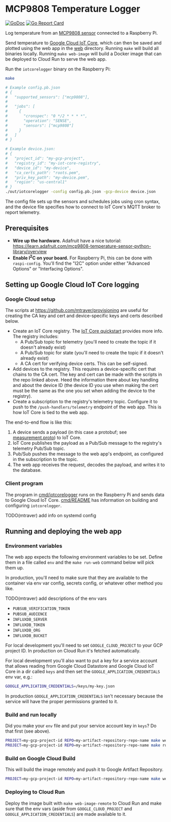 # MCP9808 Temperature Logger

[![GoDoc](https://godoc.org/github.com/mtraver/environmental-sensor?status.svg)](https://godoc.org/github.com/mtraver/environmental-sensor)
[![Go Report Card](https://goreportcard.com/badge/github.com/mtraver/environmental-sensor)](https://goreportcard.com/report/github.com/mtraver/environmental-sensor)

Log temperature from an [MCP9808 sensor](https://www.adafruit.com/product/1782)
connected to a Raspberry Pi.

Send temperature to [Google Cloud IoT Core](https://cloud.google.com/iot-core/),
which can then be saved and plotted using the web app in the [web](web) directory.
Running `make` will build all binaries locally. Running `make web-image` will
build a Docker image that can be deployed to Cloud Run to serve the web app.

Run the `iotcorelogger` binary on the Raspberry Pi:

```sh
make

# Example config.pb.json
# {
#   "supported_sensors": ["mcp9808"],
#
#   "jobs": [
#     {
#       "cronspec": "0 */2 * * * *",
#       "operation": "SENSE",
#       "sensors": ["mcp9808"]
#     }
#   ]
# }

# Example device.json:
# {
#   "project_id": "my-gcp-project",
#   "registry_id": "my-iot-core-registry",
#   "device_id": "my-device",
#   "ca_certs_path": "roots.pem",
#   "priv_key_path": "my-device.pem",
#   "region": "us-central1"
# }
./out/iotcorelogger -config config.pb.json -gcp-device device.json
```

The config file sets up the sensors and schedules jobs using cron syntax, and
the device file specifies how to connect to IoT Core's MQTT broker to report
telemetry.

## Prerequisites

  - **Wire up the hardware.** Adafruit have a nice tutorial:
https://learn.adafruit.com/mcp9808-temperature-sensor-python-library/overview
  - **Enable I<sup>2</sup>C on your board.** For Raspberry Pi,
this can be done with `raspi-config`. You'll find the "I2C" option under
either "Advanced Options" or "Interfacing Options".

## Setting up Google Cloud IoT Core logging

### Google Cloud setup

The scripts at https://github.com/mtraver/provisioning are useful for creating
the CA key and cert and device-specific keys and certs described below.

- Create an IoT Core registry.
  The [IoT Core quickstart](https://cloud.google.com/iot/docs/quickstart)
  provides more info. The registry includes:
  - A Pub/Sub topic for telemetry (you'll need to create the topic if it
    doesn't already exist)
  - A Pub/Sub topic for state (you'll need to create the topic if it
    doesn't already exist)
  - A CA cert for verifying device certs. This can be self-signed.
- Add devices to the registry. This requires a device-specific cert that chains
  to the CA cert. The key and cert can be made with the scripts in the repo
  linked above. Heed the information there about key handling and about the
  device ID (the device ID you use when making the cert must be the same as the
  one you set when adding the device to the registry).
- Create a subscription to the registry's telemetry topic. Configure it to
  push to the `/push-handlers/telemetry` endpoint of the web app.
  This is how IoT Core is tied to the web app.

The end-to-end flow is like this:
1. A device sends a payload (in this case a protobuf; see
   [measurement.proto](measurement.proto)) to IoT Core.
2. IoT Core publishes the payload as a Pub/Sub message to the registry's
   telemetry Pub/Sub topic.
3. Pub/Sub pushes the message to the web app's endpoint, as configured in
   the subscription to the topic.
4. The web app receives the request, decodes the payload, and writes
   it to the database.

### Client program

The program in [cmd/iotcorelogger](cmd/iotcorelogger) runs on the Raspberry Pi
and sends data to Google Cloud IoT Core. [cmd/README](cmd/README)
has information on building and configuring `iotcorelogger`.

TODO(mtraver) add info on systemd config

## Running and deploying the web app

### Environment variables

The web app expects the following environment variables to be set. Define them
in a file called `env` and the `make run-web` command below will pick them up.

In production, you'll need to make sure that they are available to the container
via env var config, secrets config, or whatever other method you like.

TODO(mtraver) add descriptions of the env vars

- `PUBSUB_VERIFICATION_TOKEN`
- `PUBSUB_AUDIENCE`
- `INFLUXDB_SERVER`
- `INFLUXDB_TOKEN`
- `INFLUXDB_ORG`
- `INFLUXDB_BUCKET`

For local development you'll need to set `GOOGLE_CLOUD_PROJECT` to your GCP
project ID. In production on Cloud Run it's fetched automatically.

For local development you'll also want to put a key for a service account that
allows reading from Google Cloud Datastore and Google Cloud IoT Core in a dir
called `keys` and then set the `GOOGLE_APPLICATION_CREDENTIALS` env var, e.g.:

```sh
GOOGLE_APPLICATION_CREDENTIALS=/keys/my-key.json
```

In production `GOOGLE_APPLICATION_CREDENTIALS` isn't necessary because the service
will have the proper permissions granted to it.

### Build and run locally

Did you make your `env` file and put your service account key in `keys`?
Do that first (see above).

```sh
PROJECT=my-gcp-project-id REPO=my-artifact-repository-repo-name make web-image
PROJECT=my-gcp-project-id REPO=my-artifact-repository-repo-name make run-web
```

### Build on Google Cloud Build

This will build the image remotely and push it to Google Artifact Repository.

```sh
PROJECT=my-gcp-project-id REPO=my-artifact-repository-repo-name make web-image-remote
```

### Deploying to Cloud Run

Deploy the image built with `make web-image-remote` to Cloud Run and make sure
that the env vars (aside from `GOOGLE_CLOUD_PROJECT` and `GOOGLE_APPLICATION_CREDENTIALS`)
are made available to it.
